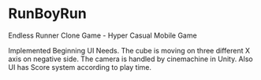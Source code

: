 # RunBoyRun
Endless Runner Clone Game - Hyper Casual Mobile Game

Implemented Beginning UI Needs. The cube is moving on three different X axis on negative side. The camera is handled by cinemachine in Unity. Also UI has Score system according to play time. 
